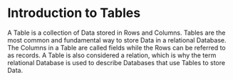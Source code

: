 # Introduction to Tables

A Table is a collection of Data stored in Rows and Columns.
Tables are the most common and fundamental way to store Data in a relational Database.
The Columns in a Table are called fields while the Rows can be referred to as records.
A Table is also considered a relation, which is why the term relational Database is used to describe Databases that use Tables to store Data.
